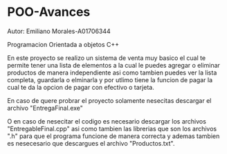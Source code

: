 # POO-Avances
Autor:
Emiliano Morales-A01706344

Programacion Orientada a objetos C++

En este proyecto se realizo un sistema de venta muy basico el cual te permite tener una lista de elementos a la cual le puedes agregar 
o eliminar productos de manera independiente asi como tambien puedes ver la lista completa, guardarla o elminarla y por utlimo tiene
la funcion de pagar la cual te da la opcion de pagar con efectivo o tarjeta.

En caso de quere probrar el proyecto solamente nesecitas descargar el archivo "EntregaFinal.exe"

O en caso de nesecitar el codigo es necesario descargar los archivos "EntregableFinal.cpp" asi como tambien las librerias que son los
archivos ".h" para que el programa funcione de manera correcta y ademas tambien es nesecesario que descargues el archivo "Productos.txt".

